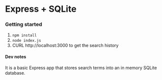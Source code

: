 # Express + SQLite

### Getting started

1. `npm install`
1. `node index.js`
1. CURL http://localhost:3000 to get the search history

#### Dev notes

It is a basic Express app that stores search terms into an in memory SQLite database.
